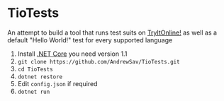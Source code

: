 # TioTests

An attempt to build a tool that runs test suits on [TryItOnline!](https://tryitonline.net) as well as a default "Hello World!" test for every supported language

1. Install [.NET Core](https://www.microsoft.com/net/core) you need version 1.1
2. `git clone https://github.com/AndrewSav/TioTests.git`
3. `cd TioTests`
4. `dotnet restore`
5. Edit `config.json` if required
6. `dotnet run`
